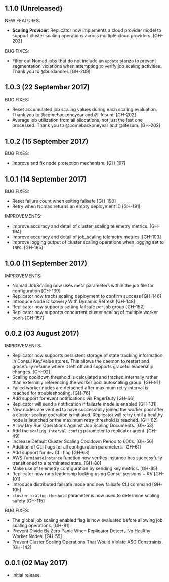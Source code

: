 ## 1.1.0 (Unreleased)

NEW FEATURES:

* **Scaling Provider**: Replicator now implements a cloud provider model to support cluster scaling operations across multiple cloud providers. [GH-203] 

BUG FIXES:

* Filter out Nomad jobs that do not include an `update` stanza to prevent segmentation violations when attempting to verify job scaling activities. Thank you to @burdandrei. [GH-209]

## 1.0.3 (22 September 2017)

BUG FIXES:

* Reset accumulated job scaling values during each scaling evaluation. Thank you to @comebackoneyear and @lifesum. [GH-202]
* Average job utilization from all allocations, not just the last one processed. Thank you to @comebackoneyear and @lifesum. [GH-202]

## 1.0.2 (15 September 2017)

BUG FIXES:

* Improve and fix node protection mechanism. [GH-197]

## 1.0.1 (14 September 2017)

BUG FIXES:

* Reset failure count when exiting failsafe [GH-190]
* Retry when Nomad returns an empty deployment ID [GH-191]

IMPROVEMENTS:

* Improve accuracy and detail of cluster_scaling telemetry metrics. [GH-194]
* Improve accuracy and detail of job_scaling telemetry metrics. [GH-193]
* Improve logging output of cluster scaling operations when logging set to `INFO`. [GH-195]

## 1.0.0 (11 September 2017)

IMPROVEMENTS:

* Nomad JobScaling now uses meta parameters within the job file for configuration [GH-139]
* Replicator now tracks scaling deployment to confirm success [GH-146]
* Introduce Node Discovery With Dynamic Refresh [GH-148]
* Replicator now supports setting failsafe per job group [GH-152]
* Replicator now supports concurrent cluster scaling of multiple worker pools [GH-157]

## 0.0.2 (03 August 2017)

IMPROVEMENTS:

* Replicator now supports persistent storage of state tracking information in
Consul Key/Value stores. This allows the daemon to restart and gracefully
resume where it left off and supports graceful leadership changes. [GH-92]
* Scaling cooldown threshold is calculated and tracked internally rather than
externally referencing the worker pool autoscaling group. [GH-91]
* Failed worker nodes are detached after maximum retry interval is reached for
troubleshooting. [GH-76]
* Add support for event notifications via PagerDuty [GH-66]
* Replicator will send a notification if failsafe mode is enabled [GH-131]
* New nodes are verified to have successfully joined the worker pool after a
cluster scaling operation is initiated. Replicator will retry until a healthy
node is launched or the maximum retry threshold is reached. [GH-62]
* Allow Dry Run Operations Against Job Scaling Documents. [GH-53]
* Add the `scaling_interval config` parameter to replicator agent. [GH-49]
* Increase Default Cluster Scaling Cooldown Period to 600s. [GH-56]
* Addition of CLI flags for all configuration parameters. [GH-61]
* Add support for `dev` CLI flag [GH-63]
* AWS `TerminateInstance` function now verifies instance has successfully
transitioned to a terminated state. [GH-80]
* Make use of telemetry configuration by sending key metrics. [GH-85]
* Replicator now runs leadership locking using Consul sessions +  KV [GH-101]
* Introduce distributed failsafe mode and new failsafe CLI command [GH-105]
* `cluster-scaling-theshold` parameter is now used to determine scaling safety [GH-115]

BUG FIXES:

* The global job scaling enabled flag is now evaluated before allowing job
scaling operations. [GH-81]
* Prevent Divide By Zero Panic When Replicator Detects No Healthy Worker
Nodes. [GH-55]
* Prevent Cluster Scaling Operations That Would Violate ASG Constraints.
[GH-142]

## 0.0.1 (02 May 2017)

- Initial release.
